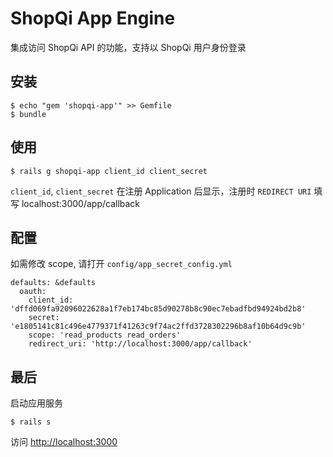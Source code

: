 # ShopQi App Engine

集成访问 ShopQi API 的功能，支持以 ShopQi 用户身份登录

## 安装

    $ echo "gem 'shopqi-app'" >> Gemfile
    $ bundle

## 使用

    $ rails g shopqi-app client_id client_secret

`client_id`, `client_secret` 在注册 Application 后显示，注册时 `REDIRECT URI` 填写 localhost:3000/app/callback

## 配置

如需修改 scope, 请打开 `config/app_secret_config.yml`

    defaults: &defaults
      oauth:
        client_id: 'dffd069fa92096022628a1f7eb174bc85d90278b8c90ec7ebadfbd94924bd2b8'
        secret: 'e1805141c81c496e4779371f41263c9f74ac2ffd3728302296b8af10b64d9c9b'
        scope: 'read_products read_orders'
        redirect_uri: 'http://localhost:3000/app/callback'

## 最后

启动应用服务

    $ rails s

访问 [http://localhost:3000](http://localhost:3000)
